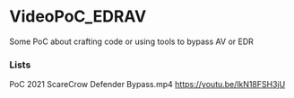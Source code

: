 # VideoPoC_EDRAV
Some PoC about crafting code or using tools to bypass AV or EDR 

### Lists 
PoC 2021 ScareCrow Defender Bypass.mp4
https://youtu.be/lkN18FSH3jU
